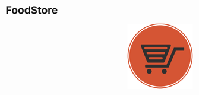 # FoodStore

<img src="https://github.com/SahakyanGit/FoodStore/blob/master/FoodStore.png" align="right" />
